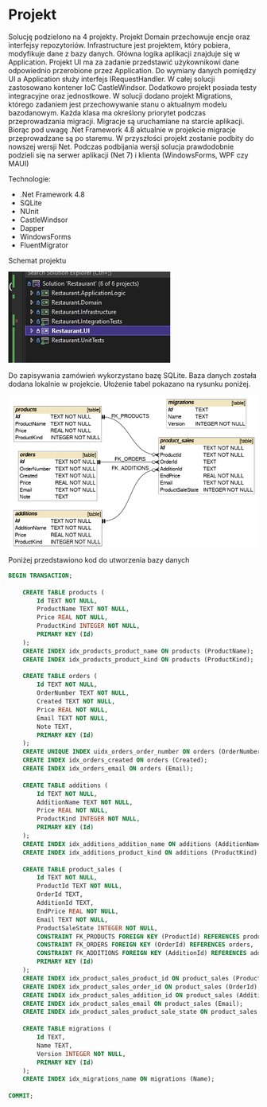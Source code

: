 # Projekt
Solucję podzielono na 4 projekty. Projekt Domain przechowuje encje oraz interfejsy repozytoriów. Infrastructure jest projektem, który pobiera, modyfikuje dane z bazy danych. Główna logika aplikacji znajduje się w Application. Projekt UI ma za zadanie przedstawić użykownikowi dane odpowiednio przerobione przez Application. Do wymiany danych pomiędzy UI a Application służy interfejs IRequestHandler. W całej solucji zastosowano kontener IoC CastleWindsor. Dodatkowo projekt posiada testy integracyjne oraz jednostkowe. W solucji dodano projekt Migrations, którego zadaniem jest przechowywanie stanu o aktualnym modelu bazodanowym. Każda klasa ma określony priorytet podczas przeprowadzania migracji. Migracje są uruchamiane na starcie aplikacji. Biorąc pod uwagę .Net Framework 4.8 aktualnie w projekcie migracje przeprowadzane są po staremu. W przyszłości projekt zostanie podbity do nowszej wersji Net. Podczas podbijania wersji solucja prawdodobnie podzieli się na serwer aplikacji (Net 7) i klienta (WindowsForms, WPF czy MAUI)

Technologie:
- .Net Framework 4.8
- SQLite
- NUnit
- CastleWindsor
- Dapper
- WindowsForms
- FluentMigrator

Schemat projektu

![](https://raw.githubusercontent.com/kamasjdev/Project_Orders_in_a_Restaurant/master/projects_app.jpg)

Do zapisywania zamówień wykorzystano bazę SQLite. Baza danych została dodana lokalnie w projekcie. Ułożenie tabel pokazano na rysunku poniżej.

![](https://raw.githubusercontent.com/kamasjdev/Project_Orders_in_a_Restaurant/master/schemat_bazy_danych.png)



Poniżej przedstawiono kod do utworzenia bazy danych
```sql
BEGIN TRANSACTION;

	CREATE TABLE products (
		Id TEXT NOT NULL,
		ProductName TEXT NOT NULL,
		Price REAL NOT NULL,
		ProductKind INTEGER NOT NULL,
		PRIMARY KEY (Id)
	);
	CREATE INDEX idx_products_product_name ON products (ProductName);
	CREATE INDEX idx_products_product_kind ON products (ProductKind);

	CREATE TABLE orders (
		Id TEXT NOT NULL,
		OrderNumber TEXT NOT NULL,
		Created TEXT NOT NULL,
		Price REAL NOT NULL,
		Email TEXT NOT NULL,
		Note TEXT,
		PRIMARY KEY (Id)
	);
	CREATE UNIQUE INDEX uidx_orders_order_number ON orders (OrderNumber);
	CREATE INDEX idx_orders_created ON orders (Created);
	CREATE INDEX idx_orders_email ON orders (Email);

	CREATE TABLE additions (
		Id TEXT NOT NULL,
		AdditionName TEXT NOT NULL,
		Price REAL NOT NULL,
		ProductKind INTEGER NOT NULL,
		PRIMARY KEY (Id)
	);
	CREATE INDEX idx_additions_addition_name ON additions (AdditionName);
	CREATE INDEX idx_additions_product_kind ON additions (ProductKind);

	CREATE TABLE product_sales (
		Id TEXT NOT NULL,
		ProductId TEXT NOT NULL,
		OrderId TEXT,
		AdditionId TEXT,
		EndPrice REAL NOT NULL,
		Email TEXT NOT NULL,
		ProductSaleState INTEGER NOT NULL,
		CONSTRAINT FK_PRODUCTS FOREIGN KEY (ProductId) REFERENCES products,
		CONSTRAINT FK_ORDERS FOREIGN KEY (OrderId) REFERENCES orders,
		CONSTRAINT FK_ADDITIONS FOREIGN KEY (AdditionId) REFERENCES additions,
		PRIMARY KEY (Id)
	);
	CREATE INDEX idx_product_sales_product_id ON product_sales (ProductId);
	CREATE INDEX idx_product_sales_order_id ON product_sales (OrderId);
	CREATE INDEX idx_product_sales_addition_id ON product_sales (AdditionId);
	CREATE INDEX idx_product_sales_email ON product_sales (Email);
	CREATE INDEX idx_product_sales_product_sale_state ON product_sales (ProductSaleState);

	CREATE TABLE migrations (
		Id TEXT,
		Name TEXT,
		Version INTEGER NOT NULL,
		PRIMARY KEY (Id)
	);
	CREATE INDEX idx_migrations_name ON migrations (Name);

COMMIT;